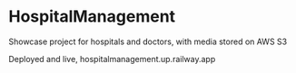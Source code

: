 # HospitalManagement
Showcase project for hospitals and doctors, with media stored on AWS S3

Deployed and live,
hospitalmanagement.up.railway.app
